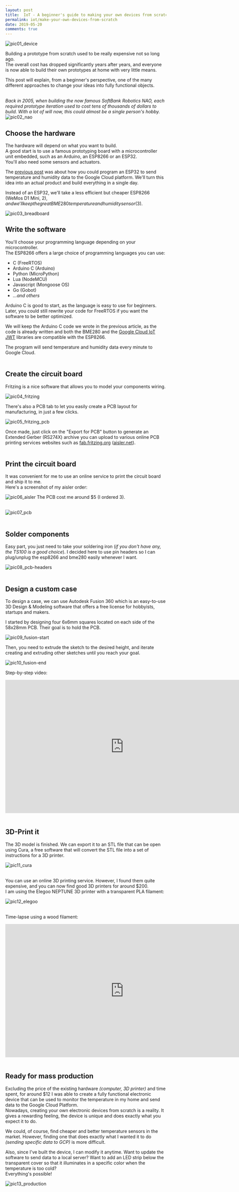 ```yaml
---
layout: post
title:  IoT - A beginner's guide to making your own devices from scratch
permalink: iot/make-your-own-devices-from-scratch
date: 2019-05-20
comments: true
---
```


![pic01_device]
<br>

Building a prototype from scratch used to be really expensive not so long ago.  
The overall cost has dropped significantly years after years, and everyone is now able to build their own prototypes at home with very little means.

This post will explain, from a beginner's perspective, one of the many different approaches to change your ideas into fully functional objects.
<br><br>

_Back in 2005, when building the now famous SoftBank Robotics NAO, each required prototype iteration used to cost tens of thousands of dollars to build. With a lot of will now, this could almost be a single person's hobby._
![pic02_nao]
<br>


## Choose the hardware

The hardware will depend on what you want to build.  
A good start is to use a famous prototyping board with a microcontroller unit embedded, such as an Arduino, an ESP8266 or an ESP32.  
You'll also need some sensors and actuators.

The [previous post][cloud-iot-core-with-the-esp32-and-arduino] was about how you could program an ESP32 to send temperature and humidity data to the Google Cloud platform. We'll turn this idea into an actual product and build everything in a single day.

Instead of an ESP32, we'll take a less efficient but cheaper ESP8266 (WeMos D1 Mini, $2), and we'll keep the great BME280 temperature and humidity sensor ($3).

![pic03_breadboard]
<br>


## Write the software

You'll choose your programming language depending on your microcontroller.  
The ESP8266 offers a large choice of programming languages you can use:
- C (FreeRTOS)
- Arduino C (Arduino)
- Python (MicroPython)
- Lua (NodeMCU)
- Javascript (Mongoose OS)
- Go (Gobot)
- _...and others_

Arduino C is good to start, as the language is easy to use for beginners.  
Later, you could still rewrite your code for FreeRTOS if you want the software to be better optimized.

We will keep the Arduino C code we wrote in the previous article, as the code is already written and both the BME280 and the [Google Cloud IoT JWT][google-cloud-iot-jwt] libraries are compatible with the ESP8266.

The program will send temperature and humidity data every minute to Google Cloud.
<br><br>


## Create the circuit board

Fritzing is a nice software that allows you to model your components wiring.

![pic04_fritzing]

There's also a PCB tab to let you easily create a PCB layout for manufacturing, in just a few clicks.  

![pic05_fritzing_pcb]

Once made, just click on the "Export for PCB" button to generate an Extended Gerber (RS274X) archive you can upload to various online PCB printing services websites such as [fab.fritzing.org](http://fab.fritzing.org) ([aisler.net](https://aisler.net)).
<br><br>


## Print the circuit board

It was convenient for me to use an online service to print the circuit board and ship it to me.  
Here's a screenshot of my aisler order:  

![pic06_aisler]
The PCB cost me around $5 (I ordered 3).
<br><br>

![pic07_pcb]
<br><br>


## Solder components

Easy part, you just need to take your soldering iron (_if you don't have any, the TS100 is a good choice_). I decided here to use pin headers so I can plug/unplug the esp8266 and bme280 easily whenever I want.

![pic08_pcb-headers]
<br><br>


## Design a custom case

To design a case, we can use Autodesk Fusion 360 which is an easy-to-use 3D Design & Modeling software that offers a free license for hobbyists, startups and makers.  

I started by designing four 6x6mm squares located on each side of the 58x28mm PCB. Their goal is to hold the PCB.

![pic09_fusion-start]

Then, you need to extrude the sketch to the desired height, and iterate creating and extruding other sketches until you reach your goal.

![pic10_fusion-end]

Step-by-step video:

<iframe width="740" height="416" src="https://www.youtube.com/embed/bQVoHQdDbxQ" frameborder="0" allow="accelerometer; autoplay; encrypted-media; gyroscope; picture-in-picture" allowfullscreen></iframe>
<br><br>


## 3D-Print it

The 3D model is finished. We can export it to an STL file that can be open using Cura, a free software that will convert the STL file into a set of instructions for a 3D printer.

![pic11_cura]
<br><br>

You can use an online 3D printing service. However, I found them quite expensive, and you can now find good 3D printers for around $200.  
I am using the Elegoo NEPTUNE 3D printer with a transparent PLA filament:

![pic12_elegoo]
<br><br>

Time-lapse using a wood filament:

<iframe width="740" height="416" src="https://www.youtube.com/embed/iWcA3oAxggo" frameborder="0" allow="accelerometer; autoplay; encrypted-media; gyroscope; picture-in-picture" allowfullscreen></iframe>
<br><br>


## Ready for mass production

Excluding the price of the existing hardware _(computer, 3D printer)_ and time spent, for around $12 I was able to create a fully functional electronic device that can be used to monitor the temperature in my home and send data to the Google Cloud Platform.  
Nowadays, creating your own electronic devices from scratch is a reality. It gives a rewarding feeling, the device is unique and does exactly what you expect it to do.

We could, of course, find cheaper and better temperature sensors in the market. However, finding one that does exactly what I wanted it to do _(sending specific data to GCP)_ is more difficult.

Also, since I've built the device, I can modify it anytime. Want to update the software to send data to a local server? Want to add an LED strip below the transparent cover so that it illuminates in a specific color when the temperature is too cold?  
Everything's possible!

![pic13_production]

[cloud-iot-core-with-the-esp32-and-arduino]: http://nilhcem.com/iot/cloud-iot-core-with-the-esp32-and-arduino
[google-cloud-iot-jwt]: https://github.com/GoogleCloudPlatform/google-cloud-iot-arduino/

[pic01_device]: /public/images/20190520/01_device.jpg
[pic02_nao]: /public/images/20190520/02_nao.jpg
[pic03_breadboard]: /public/images/20190520/03_breadboard.jpg
[pic04_fritzing]: /public/images/20190520/04_fritzing.png
[pic05_fritzing_pcb]: /public/images/20190520/05_fritzing_pcb.jpg
[pic06_aisler]: /public/images/20190520/06_aisler.png
[pic07_pcb]: /public/images/20190520/07_pcb.jpg
[pic08_pcb-headers]: /public/images/20190520/08_pcb-headers.jpg
[pic09_fusion-start]: /public/images/20190520/09_fusion-start.jpg
[pic10_fusion-end]: /public/images/20190520/10_fusion-end.jpg
[pic11_cura]: /public/images/20190520/11_cura.jpg
[pic12_elegoo]: /public/images/20190520/12_elegoo.jpg
[pic13_production]: /public/images/20190520/13_production.jpg
